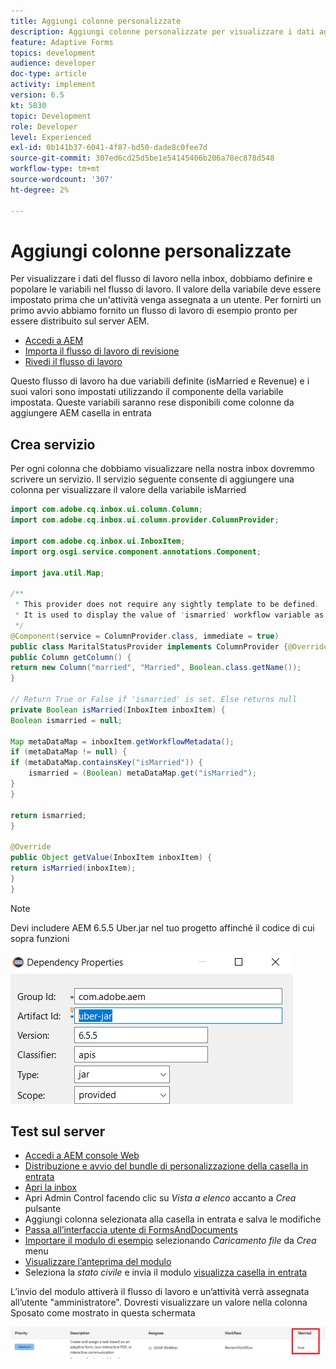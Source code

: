 ```yaml
---
title: Aggiungi colonne personalizzate
description: Aggiungi colonne personalizzate per visualizzare i dati aggiuntivi del flusso di lavoro
feature: Adaptive Forms
topics: development
audience: developer
doc-type: article
activity: implement
version: 6.5
kt: 5830
topic: Development
role: Developer
level: Experienced
exl-id: 0b141b37-6041-4f87-bd50-dade8c0fee7d
source-git-commit: 307ed6cd25d5be1e54145406b206a78ec878d548
workflow-type: tm+mt
source-wordcount: '307'
ht-degree: 2%

---
```


# Aggiungi colonne personalizzate

Per visualizzare i dati del flusso di lavoro nella inbox, dobbiamo definire e popolare le variabili nel flusso di lavoro. Il valore della variabile deve essere impostato prima che un&#39;attività venga assegnata a un utente. Per fornirti un primo avvio abbiamo fornito un flusso di lavoro di esempio pronto per essere distribuito sul server AEM.

* [Accedi a AEM](http://localhost:4502/crx/de/index.jsp)
* [Importa il flusso di lavoro di revisione](assets/review-workflow.zip)
* [Rivedi il flusso di lavoro](http://localhost:4502/editor.html/conf/global/settings/workflow/models/reviewworkflow.html)

Questo flusso di lavoro ha due variabili definite (isMarried e Revenue) e i suoi valori sono impostati utilizzando il componente della variabile impostata. Queste variabili saranno rese disponibili come colonne da aggiungere AEM casella in entrata

## Crea servizio

Per ogni colonna che dobbiamo visualizzare nella nostra inbox dovremmo scrivere un servizio. Il servizio seguente consente di aggiungere una colonna per visualizzare il valore della variabile isMarried

```java
import com.adobe.cq.inbox.ui.column.Column;
import com.adobe.cq.inbox.ui.column.provider.ColumnProvider;

import com.adobe.cq.inbox.ui.InboxItem;
import org.osgi.service.component.annotations.Component;

import java.util.Map;

/**
 * This provider does not require any sightly template to be defined.
 * It is used to display the value of 'ismarried' workflow variable as a column in inbox
 */
@Component(service = ColumnProvider.class, immediate = true)
public class MaritalStatusProvider implements ColumnProvider {@Override
public Column getColumn() {
return new Column("married", "Married", Boolean.class.getName());
}

// Return True or False if 'ismarried' is set. Else returns null
private Boolean isMarried(InboxItem inboxItem) {
Boolean ismarried = null;

Map metaDataMap = inboxItem.getWorkflowMetadata();
if (metaDataMap != null) {
if (metaDataMap.containsKey("isMarried")) {
    ismarried = (Boolean) metaDataMap.get("isMarried");
}
}

return ismarried;
}

@Override
public Object getValue(InboxItem inboxItem) {
return isMarried(inboxItem);
}
}
```

>[!NOTE]
>
>Devi includere AEM 6.5.5 Uber.jar nel tuo progetto affinché il codice di cui sopra funzioni

![uber-jar](assets/uber-jar.PNG)

## Test sul server

* [Accedi a AEM console Web](http://localhost:4502/system/console/bundles)
* [Distribuzione e avvio del bundle di personalizzazione della casella in entrata](assets/inboxcustomization.inboxcustomization.core-1.0-SNAPSHOT.jar)
* [Apri la inbox](http://localhost:4502/aem/inbox)
* Apri Admin Control facendo clic su _Vista a elenco_ accanto a _Crea_ pulsante
* Aggiungi colonna selezionata alla casella in entrata e salva le modifiche
* [Passa all’interfaccia utente di FormsAndDocuments](http://localhost:4502/aem/forms.html/content/dam/formsanddocuments)
* [Importare il modulo di esempio](assets/snap-form.zip) selezionando _Caricamento file_ da _Crea_ menu
* [Visualizzare l’anteprima del modulo](http://localhost:4502/content/dam/formsanddocuments/snapform/jcr:content?wcmmode=disabled)
* Seleziona la _stato civile_ e invia il modulo
   [visualizza casella in entrata](http://localhost:4502/aem/inbox)

L’invio del modulo attiverà il flusso di lavoro e un’attività verrà assegnata all’utente &quot;amministratore&quot;. Dovresti visualizzare un valore nella colonna Sposato come mostrato in questa schermata

![colonna](assets/married-column.PNG)
